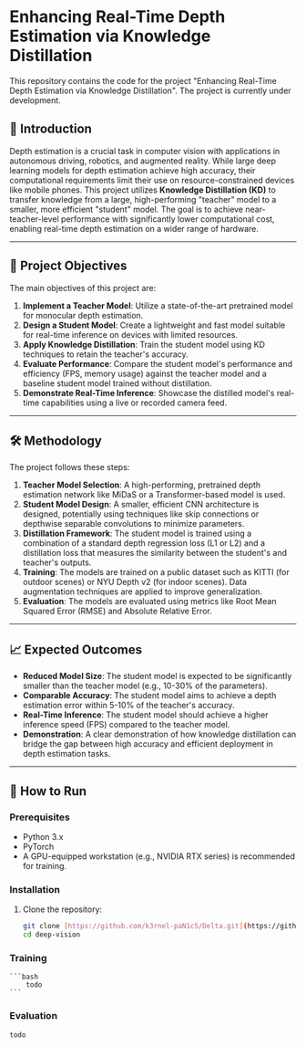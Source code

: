 # Enhancing Real-Time Depth Estimation via Knowledge Distillation

This repository contains the code for the project "Enhancing Real-Time Depth Estimation via Knowledge Distillation". The project is currently under development.

## 📝 Introduction

Depth estimation is a crucial task in computer vision with applications in autonomous driving, robotics, and augmented reality. While large deep learning models for depth estimation achieve high accuracy, their computational requirements limit their use on resource-constrained devices like mobile phones. This project utilizes **Knowledge Distillation (KD)** to transfer knowledge from a large, high-performing "teacher" model to a smaller, more efficient "student" model. The goal is to achieve near-teacher-level performance with significantly lower computational cost, enabling real-time depth estimation on a wider range of hardware.

---

## 🎯 Project Objectives

The main objectives of this project are:
1.  **Implement a Teacher Model**: Utilize a state-of-the-art pretrained model for monocular depth estimation.
2.  **Design a Student Model**: Create a lightweight and fast model suitable for real-time inference on devices with limited resources.
3.  **Apply Knowledge Distillation**: Train the student model using KD techniques to retain the teacher's accuracy.
4.  **Evaluate Performance**: Compare the student model's performance and efficiency (FPS, memory usage) against the teacher model and a baseline student model trained without distillation.
5.  **Demonstrate Real-Time Inference**: Showcase the distilled model's real-time capabilities using a live or recorded camera feed.

---

## 🛠️ Methodology

The project follows these steps:

1.  **Teacher Model Selection**: A high-performing, pretrained depth estimation network like MiDaS or a Transformer-based model is used.
2.  **Student Model Design**: A smaller, efficient CNN architecture is designed, potentially using techniques like skip connections or depthwise separable convolutions to minimize parameters.
3.  **Distillation Framework**: The student model is trained using a combination of a standard depth regression loss (L1 or L2) and a distillation loss that measures the similarity between the student's and teacher's outputs.
4.  **Training**: The models are trained on a public dataset such as KITTI (for outdoor scenes) or NYU Depth v2 (for indoor scenes). Data augmentation techniques are applied to improve generalization.
5.  **Evaluation**: The models are evaluated using metrics like Root Mean Squared Error (RMSE) and Absolute Relative Error.

---

## 📈 Expected Outcomes

* **Reduced Model Size**: The student model is expected to be significantly smaller than the teacher model (e.g., 10-30% of the parameters).
* **Comparable Accuracy**: The student model aims to achieve a depth estimation error within 5-10% of the teacher's accuracy.
* **Real-Time Inference**: The student model should achieve a higher inference speed (FPS) compared to the teacher model.
* **Demonstration**: A clear demonstration of how knowledge distillation can bridge the gap between high accuracy and efficient deployment in depth estimation tasks.

---

## 🚀 How to Run

### Prerequisites
* Python 3.x
* PyTorch
* A GPU-equipped workstation (e.g., NVIDIA RTX series) is recommended for training.

### Installation
1.  Clone the repository:
    ```bash
    git clone [https://github.com/k3rnel-paN1c5/Delta.git](https://github.com/k3rnel-paN1c5/Delta.git)
    cd deep-vision
    ```

### Training
    ```bash
        todo
    ```

### Evaluation
    todo